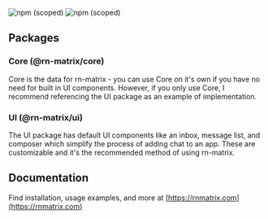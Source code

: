 ![npm (scoped)](https://img.shields.io/npm/v/@rn-matrix/core?label=core%20%28npm%29)
![npm (scoped)](https://img.shields.io/npm/v/@rn-matrix/ui?color=dodgerblue&label=ui%20%28npm%29)

## Packages

### Core (@rn-matrix/core)

Core is the data for rn-matrix - you can use Core on it's own if you have no need for built in UI components.
However, if you only use Core, I recommend referencing the UI package as an example of implementation.

### UI (@rn-matrix/ui)

The UI package has default UI components like an inbox, message list, and composer which simplify the process of adding chat to an app. These are customizable and it's the recommended method of using rn-matrix.

## Documentation

Find installation, usage examples, and more at [https://rnmatrix.com](https://rnmatrix.com)